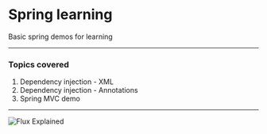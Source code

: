 # Spring learning

Basic spring demos for learning

---

### Topics covered

1. Dependency injection - XML
2. Dependency injection - Annotations
3. Spring MVC demo

---

![Flux Explained](https://facebook.github.io/flux/img/flux-simple-f8-diagram-explained-1300w.png)

